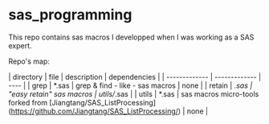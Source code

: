 # sas_programming

This repo contains sas macros I developped when I was working as a SAS expert. 

Repo's map:

| directory  | file | description | dependencies |
| ------------- | ------------- | ---- |
| grep  | *.sas  | grep & find - like - sas macros | none |
| retain  | *.sas  | "easy retain"  sas macros   | utils/*.sas |
| utils | *.sas | sas macros micro-tools forked from  [Jiangtang/SAS_ListProcessing]  (https://github.com/Jiangtang/SAS_ListProcessing/)
 | none |
